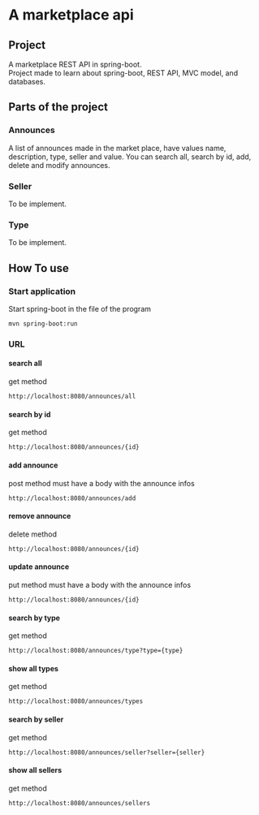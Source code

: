 # A marketplace api 
## Project
A marketplace REST API in spring-boot.  
Project made to learn about spring-boot, REST API, MVC model, and databases.

## Parts of the project
### Announces 
A list of announces made in the market place, have values name, description, type, seller and value.
You can search all, search by id, add, delete and modify announces.

### Seller
To be implement.

### Type
To be implement.

## How To use
### Start application
Start spring-boot in the file of the program
```
mvn spring-boot:run
```

### URL 
#### search all
get method
```
http://localhost:8080/announces/all
```

#### search by id
get method
```
http://localhost:8080/announces/{id}
```

#### add announce
post method
must have a body with the announce infos
```
http://localhost:8080/announces/add
```

#### remove announce
delete method
```
http://localhost:8080/announces/{id}
```

#### update announce
put method
must have a body with the announce infos
```
http://localhost:8080/announces/{id}
```

#### search by type
get method
```
http://localhost:8080/announces/type?type={type}
```

#### show all types
get method
```
http://localhost:8080/announces/types
```

#### search by seller
get method
```
http://localhost:8080/announces/seller?seller={seller}
```

#### show all sellers
get method
```
http://localhost:8080/announces/sellers
```
